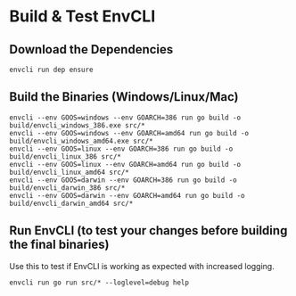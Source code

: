 # Build & Test EnvCLI

## Download the Dependencies

```
envcli run dep ensure
```

## Build the Binaries (Windows/Linux/Mac)

```
envcli --env GOOS=windows --env GOARCH=386 run go build -o build/envcli_windows_386.exe src/*
envcli --env GOOS=windows --env GOARCH=amd64 run go build -o build/envcli_windows_amd64.exe src/*
envcli --env GOOS=linux --env GOARCH=386 run go build -o build/envcli_linux_386 src/*
envcli --env GOOS=linux --env GOARCH=amd64 run go build -o build/envcli_linux_amd64 src/*
envcli --env GOOS=darwin --env GOARCH=386 run go build -o build/envcli_darwin_386 src/*
envcli --env GOOS=darwin --env GOARCH=amd64 run go build -o build/envcli_darwin_amd64 src/*
```

## Run EnvCLI (to test your changes before building the final binaries)

Use this to test if EnvCLI is working as expected with increased logging.

```
envcli run go run src/* --loglevel=debug help
```

